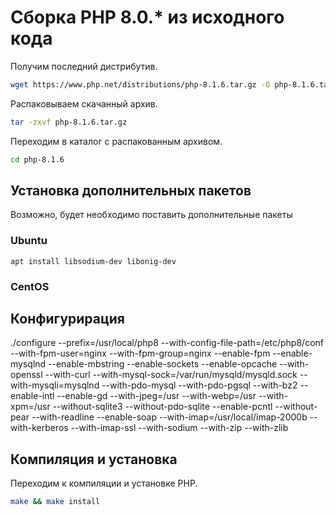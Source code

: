 # Сборка PHP 8.0.* из исходного кода

Получим последний дистрибутив.

```bash
wget https://www.php.net/distributions/php-8.1.6.tar.gz -O php-8.1.6.tar.gz
```

Распаковываем скачанный архив.

```bash
tar -zxvf php-8.1.6.tar.gz
```

Переходим в каталог с распакованным архивом.

```bash
cd php-8.1.6
```

## Установка дополнительных пакетов
Возможно, будет необходимо поставить дополнительные пакеты

### Ubuntu
```
apt install libsodium-dev libonig-dev
```

### CentOS

## Конфигурирация

./configure --prefix=/usr/local/php8 --with-config-file-path=/etc/php8/conf --with-fpm-user=nginx --with-fpm-group=nginx --enable-fpm --enable-mysqlnd --enable-mbstring --enable-sockets --enable-opcache --with-openssl --with-curl --with-mysql-sock=/var/run/mysqld/mysqld.sock --with-mysqli=mysqlnd --with-pdo-mysql --with-pdo-pgsql --with-bz2 --enable-intl --enable-gd --with-jpeg=/usr --with-webp=/usr --with-xpm=/usr --without-sqlite3 --without-pdo-sqlite --enable-pcntl --without-pear --with-readline --enable-soap --with-imap=/usr/local/imap-2000b --with-kerberos --with-imap-ssl --with-sodium --with-zip --with-zlib

## Компиляция и установка
Переходим к компиляции и установке PHP.

```bash
make && make install
```